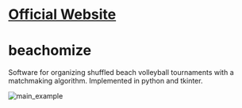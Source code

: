# [Official Website](http://beachomize.de)
# beachomize
Software for organizing shuffled beach volleyball tournaments with a matchmaking algorithm. Implemented in python and tkinter.

![main_example](http://beachomize.de/image/main_example.png)
